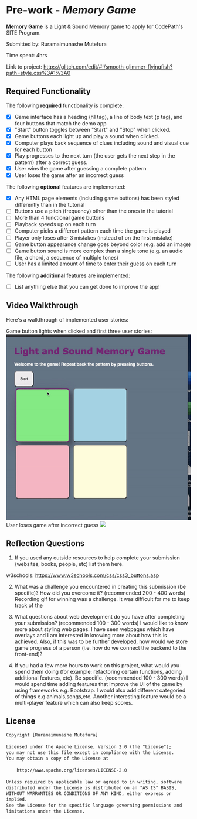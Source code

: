 # Pre-work - *Memory Game*

**Memory Game** is a Light & Sound Memory game to apply for CodePath's SITE Program. 

Submitted by: Ruramaimunashe Mutefura

Time spent: 4hrs

Link to project: https://glitch.com/edit/#!/smooth-glimmer-flyingfish?path=style.css%3A1%3A0
## Required Functionality

The following **required** functionality is complete:

* [x] Game interface has a heading (h1 tag), a line of body text (p tag), and four buttons that match the demo app
* [x] "Start" button toggles between "Start" and "Stop" when clicked. 
* [x] Game buttons each light up and play a sound when clicked. 
* [x] Computer plays back sequence of clues including sound and visual cue for each button
* [x] Play progresses to the next turn (the user gets the next step in the pattern) after a correct guess. 
* [x] User wins the game after guessing a complete pattern
* [x] User loses the game after an incorrect guess

The following **optional** features are implemented:

* [x] Any HTML page elements (including game buttons) has been styled differently than in the tutorial
* [ ] Buttons use a pitch (frequency) other than the ones in the tutorial
* [ ] More than 4 functional game buttons
* [ ] Playback speeds up on each turn
* [ ] Computer picks a different pattern each time the game is played
* [ ] Player only loses after 3 mistakes (instead of on the first mistake)
* [ ] Game button appearance change goes beyond color (e.g. add an image)
* [ ] Game button sound is more complex than a single tone (e.g. an audio file, a chord, a sequence of multiple tones)
* [ ] User has a limited amount of time to enter their guess on each turn

The following **additional** features are implemented:

- [ ] List anything else that you can get done to improve the app!

## Video Walkthrough

Here's a walkthrough of implemented user stories:

Game button lights when clicked and first three user stories:
![](https://github.com/Rura-M/SITE-prework/blob/main/gif/ezgif.com-gif-maker%20(1).gif)User loses game after incorrect guess
![](https://github.com/Rura-M/SITE-prework/blob/main/gif/Hnet-image.gif)

## Reflection Questions
1. If you used any outside resources to help complete your submission (websites, books, people, etc) list them here. 

w3schools: https://www.w3schools.com/css/css3_buttons.asp

2. What was a challenge you encountered in creating this submission (be specific)? How did you overcome it? (recommended 200 - 400 words) 
Recording gif for winning was a challenge. It was difficult for me to keep track of the 

3. What questions about web development do you have after completing your submission? (recommended 100 - 300 words) 
I would like to know more about styling web pages. I have seen webpages which have overlays and I am interested in knowing more about how this is achieved.
Also, if this was to be further developed, how would we store game progress of a person (i.e. how do we connect the backend to the front-end)?


4. If you had a few more hours to work on this project, what would you spend them doing (for example: refactoring certain functions, adding additional features, etc). Be specific. (recommended 100 - 300 words) 
I would spend time adding features that improve the UI of the game by using frameworks e.g. Bootstrap. 
I would also add different categoried of things e.g animals,songs,etc. Another interesting feature would be a multi-player feature which can also keep scores.




## License

    Copyright [Ruramaimunashe Mutefura]

    Licensed under the Apache License, Version 2.0 (the "License");
    you may not use this file except in compliance with the License.
    You may obtain a copy of the License at

        http://www.apache.org/licenses/LICENSE-2.0

    Unless required by applicable law or agreed to in writing, software
    distributed under the License is distributed on an "AS IS" BASIS,
    WITHOUT WARRANTIES OR CONDITIONS OF ANY KIND, either express or implied.
    See the License for the specific language governing permissions and
    limitations under the License.
